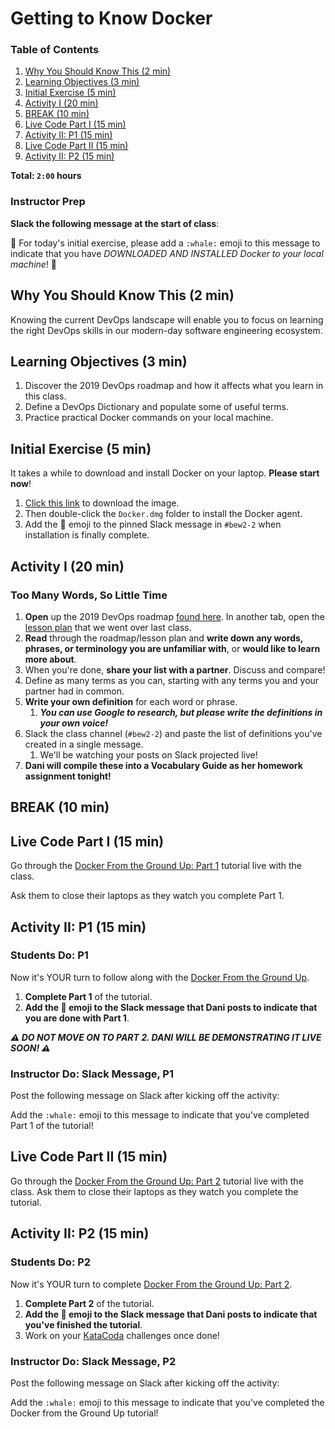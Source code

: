 # Getting to Know Docker

### Table of Contents
1. [Why You Should Know This (2 min)](#why-you-should-know-this-2-min)
2. [Learning Objectives (3 min)](#learning-objectives-3-min)
3. [Initial Exercise (5 min)](#initial-exercise-5-min)
4. [Activity I (20 min)](#activity-i-20-min)
5. [BREAK (10 min)](#break-10-min)
6. [Live Code Part I (15 min)](#live-code-part-i-15-min)
7. [Activity II: P1 (15 min)](#activity-ii-p1-15-min)
8. [Live Code Part II (15 min)](#live-code-part-ii-15-min)
9. [Activity II: P2 (15 min)](#activity-ii-p2-15-min)

**Total: `2:00` hours**

### Instructor Prep

**Slack the following message at the start of class**:

:whale: For today's initial exercise, please add a `:whale:` emoji to this message to indicate that you have *DOWNLOADED AND INSTALLED Docker to your local machine*! :whale:

## Why You Should Know This (2 min)

Knowing the current DevOps landscape will enable you to focus on learning the right DevOps skills in our modern-day software engineering ecosystem.

## Learning Objectives (3 min)

1. Discover the 2019 DevOps roadmap and how it affects what you learn in this class.
2. Define a DevOps Dictionary and populate some of useful terms.
3. Practice practical Docker commands on your local machine.

## Initial Exercise (5 min)

It takes a while to download and install Docker on your laptop. **Please start now**!

1. [Click this link](https://hub.docker.com/editions/community/docker-ce-desktop-mac) to download the image.
2. Then double-click the `Docker.dmg` folder to install the Docker agent.
3. Add the :whale: emoji to the pinned Slack message in `#bew2-2` when installation is finally complete.

## Activity I (20 min)

### Too Many Words, So Little Time

1. **Open** up the 2019 DevOps roadmap [found here](Resources/Roadmap.md). In another tab, open the [lesson plan](Lessons/Lesson1.md) that we went over last class.
2. **Read** through the roadmap/lesson plan and **write down any words, phrases, or terminology you are unfamiliar with**, or **would like to learn more about**.
3. When you're done, **share your list with a partner**. Discuss and compare!
4. Define as many terms as you can, starting with any terms you and your partner had in common.
5. **Write your own definition** for each word or phrase.
   1. ***You can use Google to research, but please write the definitions in your own voice!***
6. Slack the class channel (`#bew2-2`) and paste the list of definitions you've created in a single message.
   1. We'll be watching your posts on Slack projected live!
7. **Dani will compile these into a Vocabulary Guide as her homework assignment tonight!**






## BREAK (10 min)

## Live Code Part I (15 min)

Go through the [Docker From the Ground Up: Part 1](Resources/DockerFromTheGroundUp.md#part-1) tutorial live with the class.

Ask them to close their laptops as they watch you complete Part 1.

## Activity II: P1 (15 min)

### Students Do: P1

Now it's YOUR turn to follow along with the [Docker From the Ground Up](Resources/DockerFromTheGroundUp.md#part-1).

1. **Complete Part 1** of the tutorial.
2. **Add the :whale: emoji to the Slack message that Dani posts to indicate that you are done with Part 1**.

_**⚠️ DO NOT MOVE ON TO PART 2. DANI WILL BE DEMONSTRATING IT LIVE SOON! ⚠️**_

### Instructor Do: Slack Message, P1

Post the following message on Slack after kicking off the activity:

Add the `:whale:` emoji to this message to indicate that you've completed Part 1 of the tutorial!

## Live Code Part II (15 min)

Go through the [Docker From the Ground Up: Part 2](Resources/DockerFromTheGroundUp.md#part-2) tutorial live with the class. Ask them to close their laptops as they watch you complete the tutorial.

## Activity II: P2 (15 min)

### Students Do: P2

Now it's YOUR turn to complete [Docker From the Ground Up: Part 2](Resources/DockerFromTheGroundUp.md#part-2).

1. **Complete Part 2** of the tutorial.
2. **Add the :whale: emoji to the Slack message that Dani posts to indicate that you've finished the tutorial**.
3. Work on your [KataCoda](www.katacoda.com/courses/docker) challenges once done!

### Instructor Do: Slack Message, P2

Post the following message on Slack after kicking off the activity:

Add the `:whale:` emoji to this message to indicate that you've completed the Docker from the Ground Up tutorial!
